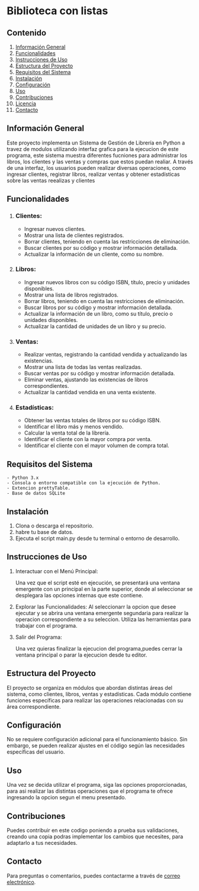 # Biblioteca con listas

## Contenido

1. [Información General](#información-general)
2. [Funcionalidades](#funcionalidades)
3. [Instrucciones de Uso](#instrucciones-de-uso)
4. [Estructura del Proyecto](#estructura-del-proyecto)
5. [Requisitos del Sistema](#requisitos-del-sistema)
6. [Instalación](#instalación)
7. [Configuración](#configuración)
8. [Uso](#uso)
9. [Contribuciones](#contribuciones)
10. [Licencia](#licencia)
11. [Contacto](#contacto)

## Información General

Este proyecto implementa un Sistema de Gestión de Librería en Python a travez de modulos utilizando interfaz grafica para la ejecucion de este programa, este sistema muestra diferentes fucniones para administrar los libros, los clientes y las ventas y compras que estos puedan realiar. A través de una interfaz, los usuarios pueden realizar diversas operaciones, como ingresar clientes, registrar libros, realizar ventas y obtener estadísticas sobre las ventas reealizas y clientes

## Funcionalidades

1. ### Clientes:

    - Ingresar nuevos clientes.
    - Mostrar una lista de clientes registrados.
    - Borrar clientes, teniendo en cuenta las restricciones de eliminación.
    - Buscar clientes por su código y mostrar información detallada.
    - Actualizar la información de un cliente, como su nombre.

2. ### Libros:

    - Ingresar nuevos libros con su código ISBN, título, precio y unidades disponibles.
    - Mostrar una lista de libros registrados.
    - Borrar libros, teniendo en cuenta las restricciones de eliminación.
    - Buscar libros por su código y mostrar información detallada.
    - Actualizar la información de un libro, como su título, precio o unidades disponibles.
    - Actualizar la cantidad de unidades de un libro y su precio.

3. ### Ventas:

    - Realizar ventas, registrando la cantidad vendida y actualizando las existencias.
    - Mostrar una lista de todas las ventas realizadas.
    - Buscar ventas por su código y mostrar información detallada.
    - Eliminar ventas, ajustando las existencias de libros correspondientes.
    - Actualizar la cantidad vendida en una venta existente.

4. ### Estadísticas:

    - Obtener las ventas totales de libros por su código ISBN.
    - Identificar el libro más y menos vendido.
    - Calcular la venta total de la librería.
    - Identificar el cliente con la mayor compra por venta.
    - Identificar el cliente con el mayor volumen de compra total.

## Requisitos del Sistema

    - Python 3.x
    - Consola o entorno compatible con la ejecución de Python.
    - Extencion prettyTable.
    - Base de datos SQLite

## Instalación
1. Clona o descarga el repositorio.
2. habre tu base de datos.
3. Ejecuta el script main.py desde tu terminal o entorno de desarrollo.


## Instrucciones de Uso
1. Interactuar con el Menú Principal:

    Una vez que el script esté en ejecución, se presentará una ventana emergente con un principal en la parte superior, donde al seleccionar se desplegara las opciones internas que este contiene.

2. Explorar las Funcionalidades:
    Al seleccionarr  la opcion que desee ejecutar y se abrira una ventana emergente segundaria para realizar la operacion correspondiente a su seleccion. Utiliza las herramientas para trabajar con el programa.


3. Salir del Programa:

    Una vez quieras finalizar la ejecucion del programa,puedes cerrar la ventana principal o parar la ejecucion desde tu editor.

## Estructura del Proyecto

El proyecto se organiza en módulos que abordan distintas áreas del sistema, como clientes, libros, ventas y estadísticas. Cada módulo contiene funciones específicas para realizar las operaciones relacionadas con su área correspondiente.


## Configuración

No se requiere configuración adicional para el funcionamiento básico. Sin embargo, se pueden realizar ajustes en el código según las necesidades específicas del usuario.

## Uso

Una vez se decida utilizar el programa, siga las opciones proporcionadas, para asi realizar las distintas operaciones que el programa te ofrece ingresando la opcion segun el menu presentado.

## Contribuciones

Puedes contribuir en este codigo poniendo a prueba sus validaciones, creando una copia podras implementar los cambios que necesites, para adaptarlo a tus necesidades.


## Contacto

Para preguntas o comentarios, puedes contactarme a través de [correo electrónico](alanisdeavilat@gmail.com).

